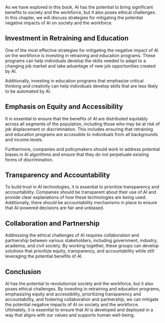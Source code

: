 
As we have explored in this book, AI has the potential to bring significant benefits to society and the workforce, but it also poses ethical challenges. In this chapter, we will discuss strategies for mitigating the potential negative impacts of AI on society and the workforce.

Investment in Retraining and Education
--------------------------------------

One of the most effective strategies for mitigating the negative impact of AI on the workforce is investing in retraining and education programs. These programs can help individuals develop the skills needed to adapt to a changing job market and take advantage of new job opportunities created by AI.

Additionally, investing in education programs that emphasize critical thinking and creativity can help individuals develop skills that are less likely to be automated by AI.

Emphasis on Equity and Accessibility
------------------------------------

It is essential to ensure that the benefits of AI are distributed equitably across all segments of the population, including those who may be at risk of job displacement or discrimination. This includes ensuring that retraining and education programs are accessible to individuals from all backgrounds and income levels.

Furthermore, companies and policymakers should work to address potential biases in AI algorithms and ensure that they do not perpetuate existing forms of discrimination.

Transparency and Accountability
-------------------------------

To build trust in AI technologies, it is essential to prioritize transparency and accountability. Companies should be transparent about their use of AI and provide clear explanations of how these technologies are being used. Additionally, there should be accountability mechanisms in place to ensure that AI-powered decisions are fair and unbiased.

Collaboration and Partnership
-----------------------------

Addressing the ethical challenges of AI requires collaboration and partnership between various stakeholders, including government, industry, academia, and civil society. By working together, these groups can develop solutions that prioritize equity, transparency, and accountability while still leveraging the potential benefits of AI.

Conclusion
----------

AI has the potential to revolutionize society and the workforce, but it also poses ethical challenges. By investing in retraining and education programs, emphasizing equity and accessibility, prioritizing transparency and accountability, and fostering collaboration and partnership, we can mitigate the potential negative impacts of AI on society and the workforce. Ultimately, it is essential to ensure that AI is developed and deployed in a way that aligns with our values and supports human well-being.
